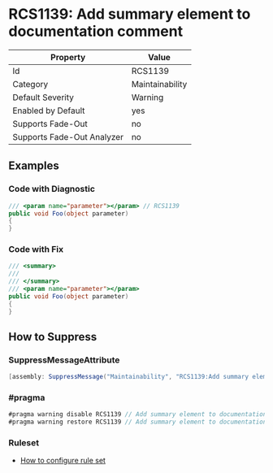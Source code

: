 # RCS1139: Add summary element to documentation comment

Property | Value
--- | ---
Id|RCS1139
Category|Maintainability
Default Severity|Warning
Enabled by Default|yes
Supports Fade\-Out|no
Supports Fade\-Out Analyzer|no

## Examples

### Code with Diagnostic

```csharp
/// <param name="parameter"></param> // RCS1139
public void Foo(object parameter)
{
}
```

### Code with Fix

```csharp
/// <summary>
/// 
/// </summary>
/// <param name="parameter"></param>
public void Foo(object parameter)
{
}
```

## How to Suppress

### SuppressMessageAttribute

```csharp
[assembly: SuppressMessage("Maintainability", "RCS1139:Add summary element to documentation comment.", Justification = "<Pending>")]
```

### \#pragma

```csharp
#pragma warning disable RCS1139 // Add summary element to documentation comment.
#pragma warning restore RCS1139 // Add summary element to documentation comment.
```

### Ruleset

* [How to configure rule set](../HowToConfigureAnalyzers.md)
